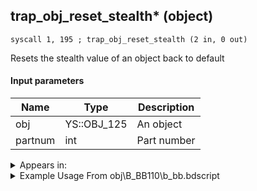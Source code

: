 ## trap_obj_reset_stealth* (object)

`syscall 1, 195 ; trap_obj_reset_stealth (2 in, 0 out)`

Resets the stealth value of an object back to default

#### Input parameters
| Name | Type | Description
|------|------|------------
| obj   | YS::OBJ_125   | An object
| partnum   | int   | Part number




<details>
	<summary>Appears in:</summary>
| filename | Entity (obj)
|----------|-------------
| obj\B_BB110\b_bb.bdscript       | ((B) Dark Thorn)          
| obj\B_BB120\b_bb.bdscript       | ((B) Shadow Stalker)          
| obj\B_EX370\b_ex.bdscript       | ((B) Zexion (Absent Silhouette))          
| obj\B_LK120\b_lk.bdscript       | ((B) Groundshaker)          

</details>

<details>
	<summary>Example Usage From obj\B_BB110\b_bb.bdscript</summary>
```
L1144:
 pushFromFSp 4
 syscall 2, 45 ; trap_damage_attack_param_id (1 in, 1 out)
 pushImm 583
 sub 
 eqz 
 jz L1330
 pushFromPAi L12784 ; ___ai 'turn_revenge' (L12784)
 syscall 0, 2 ; trap_puts (1 in, 0 out)
 pushFromFWp W4512
 pushImm 0
 sub 
 eqz 
 jz L1315
 pushFromFSp 0
 pushImm 58
 pushImm 1
 pushImm 0
 syscall 1, 87 ; trap_obj_effect_start_bind (4 in, 1 out)
 drop 
 pushFromFSp 0
 pushImm 59
 pushImm 1
 pushImm 0
 syscall 1, 87 ; trap_obj_effect_start_bind (4 in, 1 out)
 drop 
 pushFromFSp 0
 pushImm 60
 pushImm 1
 pushImm 0
 syscall 1, 87 ; trap_obj_effect_start_bind (4 in, 1 out)
 drop 
 pushFromFSp 0
 pushImm 61
 pushImm 1
 pushImm 0
 syscall 1, 87 ; trap_obj_effect_start_bind (4 in, 1 out)
 drop 
 pushFromFSp 0
 pushImm 62
 pushImm 1
 pushImm 0
 syscall 1, 87 ; trap_obj_effect_start_bind (4 in, 1 out)
 drop 
 pushFromFSp 0
 pushImm 63
 pushImm 1
 pushImm 0
 syscall 1, 87 ; trap_obj_effect_start_bind (4 in, 1 out)
 drop 
 pushFromFSp 0
 pushImm 64
 pushImm 1
 pushImm 0
 syscall 1, 87 ; trap_obj_effect_start_bind (4 in, 1 out)
 drop 
 pushFromFSp 0
 pushImm 65
 pushImm 1
 pushImm 0
 syscall 1, 87 ; trap_obj_effect_start_bind (4 in, 1 out)
 drop 
 pushFromFSp 0
 pushImm 66
 pushImm 1
 pushImm 0
 syscall 1, 87 ; trap_obj_effect_start_bind (4 in, 1 out)
 drop 
 pushImm 1
 popToWp W4512
 pushFromFSp 0
 pushImm -1
 syscall 1, 195 ; trap_obj_reset_stealth (2 in, 0 out)
 pushFromFSp 0
 pushImm 9
 syscall 1, 70 ; trap_obj_set_flag (2 in, 0 out)
 jmp L1315
```
</details>

